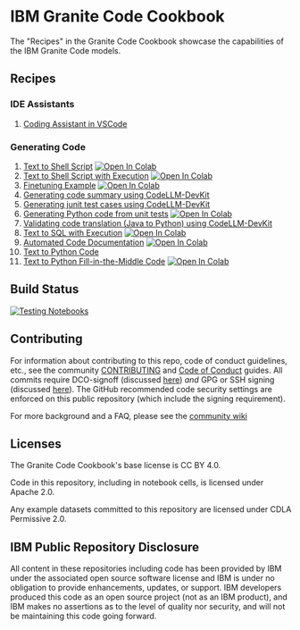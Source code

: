 # IBM Granite Code Cookbook

The "Recipes" in the Granite Code Cookbook showcase the capabilities of
the IBM Granite Code models.

## Recipes

### IDE Assistants

1. [Coding Assistant in VSCode](recipes/Coding_Assistant_in_VSCode/Coding_Assistant_in_VSCode.ipynb)

### Generating Code

1. [Text to Shell Script](recipes/Text_to_Shell/Text_to_Shell.ipynb)
   <a target="_blank" href="https://colab.research.google.com/github/ibm-granite-community/granite-code-cookbook/blob/main/recipes/Text_to_Shell/Text_to_Shell.ipynb">
   <img src="https://colab.research.google.com/assets/colab-badge.svg" alt="Open In Colab"/>
   </a>
1. [Text to Shell Script with Execution](recipes/Text_to_Shell_Exec/Text_to_Shell_Exec.ipynb)
   <a target="_blank" href="https://colab.research.google.com/github/ibm-granite-community/granite-code-cookbook/blob/main/recipes/Text_to_Shell_Exec/Text_to_Shell_Exec.ipynb">
   <img src="https://colab.research.google.com/assets/colab-badge.svg" alt="Open In Colab"/>
   </a>
1. [Finetuning Example](recipes/Fine_Tuning_Granite/Finetuning_Granite.ipynb)
   <a target="_blank" href="https://colab.research.google.com/github/ibm-granite-community/granite-code-cookbook/blob/main/recipes/Fine_Tuning_Granite/Finetuning_Granite.ipynb">
   <img src="https://colab.research.google.com/assets/colab-badge.svg" alt="Open In Colab"/>
   </a>
1. [Generating code summary using CodeLLM-DevKit](recipes/CodeLLM_DevKit/code_summarization.ipynb)
1. [Generating junit test cases using CodeLLM-DevKit](recipes/CodeLLM_DevKit/generate_unit_tests.ipynb)
1. [Generating Python code from unit tests](recipes/Code_Gen_from_Tests/Code_Gen_from_Tests.ipynb)
   <a target="_blank" href="https://colab.research.google.com/github/ibm-granite-community/granite-code-cookbook/blob/main/recipes/Code_Gen_from_Tests/Code_Gen_from_Tests.ipynb">
   <img src="https://colab.research.google.com/assets/colab-badge.svg" alt="Open In Colab"/>
   </a>
1. [Validating code translation (Java to Python) using CodeLLM-DevKit](recipes/CodeLLM_DevKit/validating_code_translation.ipynb)
1. [Text to SQL with Execution](recipes/Text_to_SQL/Text_to_SQL.ipynb)
   <a target="_blank" href="https://colab.research.google.com/github/ibm-granite-community/granite-code-cookbook/blob/main/recipes/Text_to_SQL/Text_to_SQL.ipynb">
   <img src="https://colab.research.google.com/assets/colab-badge.svg" alt="Open In Colab"/>
   </a>
1. [Automated Code Documentation](recipes/Automated_Documentation/Automated_Documentation.ipynb)
   <a target="_blank" href="https://colab.research.google.com/github/ibm-granite-community/granite-code-cookbook/blob/main/recipes/Automated_Documentation/Automated_Documentation.ipynb">
   <img src="https://colab.research.google.com/assets/colab-badge.svg" alt="Open In Colab"/>
   </a>
1. [Text to Python Code](recipes/Text_to_Python/Text_to_Python.ipynb)
   <a target="_blank" href="https://colab.research.google.com/github/ibm-granite-community/granite-code-cookbook/blob/main/recipes/Text_to_Python/Text_to_Python.ipynb">
1. [Text to Python Fill-in-the-Middle Code](recipes/Text_to_Python/Text_to_Python_FIM.ipynb)
   <a target="_blank" href="https://colab.research.google.com/github/ibm-granite-community/granite-code-cookbook/blob/main/recipes/Text_to_Python/Text_to_Python_FIM.ipynb">
   <img src="https://colab.research.google.com/assets/colab-badge.svg" alt="Open In Colab"/>
   </a>
## Build Status

<a href="https://github.com/ibm-granite-community/granite-code-cookbook/actions/workflows/notebooks.yaml">
  <img src="https://github.com/ibm-granite-community/granite-code-cookbook/actions/workflows/notebooks.yaml/badge.svg" alt="Testing Notebooks">
</a>

## Contributing

For information about contributing to this repo, code of conduct guidelines, etc., see the community [CONTRIBUTING][CG] and [Code of Conduct][CoC] guides.  All commits require DCO-signoff (discussed [here][CG-legal]) _and_ GPG or SSH signing (discussed [here][CG-signing]).  The GitHub recommended code security settings are enforced on this public repository (which include the signing requirement). 

For more background and a FAQ, please see the [community wiki](https://github.com/ibm-granite-community/community/wiki)

## Licenses

The Granite Code Cookbook's base license is CC BY 4.0.

Code in this repository, including in notebook cells, is licensed under Apache 2.0.

Any example datasets committed to this repository are licensed under CDLA Permissive 2.0.

## IBM Public Repository Disclosure

All content in these repositories including code has been provided by IBM under the associated open source software license and IBM is under no obligation to provide enhancements, updates, or support. IBM developers produced this code as an open source project (not as an IBM product), and IBM makes no assertions as to the level of quality nor security, and will not be maintaining this code going forward.

[CoC]: https://github.com/ibm-granite-community/community/blob/main/CODE_OF_CONDUCT.md
[CG]: https://github.com/ibm-granite-community/community/blob/main/CONTRIBUTING.md
[CG-legal]: https://github.com/ibm-granite-community/community/blob/main/CONTRIBUTING.md#legal
[CG-signing]: https://github.com/ibm-granite-community/community/blob/main/CONTRIBUTING.md#signing-commits

